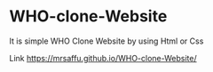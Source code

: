# WHO-clone-Website
It is simple WHO Clone Website by using Html or Css

Link https://mrsaffu.github.io/WHO-clone-Website/

